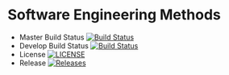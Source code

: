 # Software Engineering Methods

- Master Build Status [![Build Status](https://www.travis-ci.com/github/ufukozsoy/sem.svg?branch=master)](https://travis-ci.org/kevin-chalmers/sem)
- Develop Build Status [![Build Status](https://travis-ci.org/github/ufukozsoy/sem.svg?branch=develop)](https://travis-ci.org/kevin-chalmers/sem)
- License [![LICENSE](https://img.shields.io/github/license/github/ufukozsoy/sem.svg?style=flat-square)](https://github.com/kevin-chalmers/sem/blob/master/LICENSE)
- Release [![Releases](https://img.shields.io/github/release/github/ufukozsoy/sem/all.svg?style=flat-square)](https://github.com/kevin-chalmers/sem/releases)
